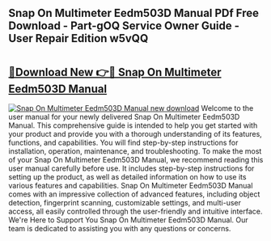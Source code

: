 ## Snap On Multimeter Eedm503D Manual PDf Free Download - Part-gOQ Service Owner Guide - User Repair Edition w5vQQ

# <h2><a href="http://bc54632.oget.top/?id=Snap+On+Multimeter+Eedm503D+Manual">🔗Download New 👉🔴 Snap On Multimeter Eedm503D Manual</a></h2>

[![Snap On Multimeter Eedm503D Manual new download](https://i.imgur.com/5g1atiW.png)](http://bc54632.oget.top/?id=Snap+On+Multimeter+Eedm503D+Manual)
Welcome to the user manual for your newly delivered Snap On Multimeter Eedm503D Manual. This comprehensive guide is intended to help you get started with your product and provide you with a thorough understanding of its features, functions, and capabilities. You will find step-by-step instructions for installation, operation, maintenance, and troubleshooting. To make the most of your Snap On Multimeter Eedm503D Manual, we recommend reading this user manual carefully before use. It includes step-by-step instructions for setting up the product, as well as detailed information on how to use its various features and capabilities. Snap On Multimeter Eedm503D Manual comes with an impressive collection of advanced features, including object detection, fingerprint scanning, customizable settings, and multi-user access, all easily controlled through the user-friendly and intuitive interface. We're Here to Support You Snap On Multimeter Eedm503D Manual. Our team is dedicated to assisting you with any questions or concerns.
